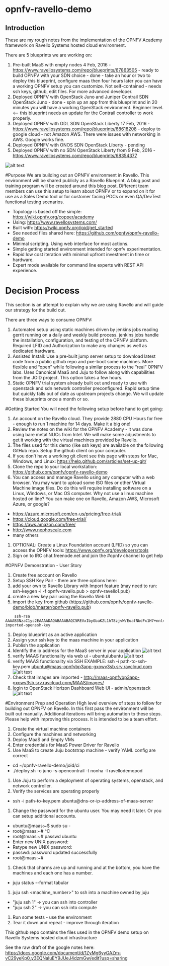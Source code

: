 # opnfv-ravello-demo

## Introduction
These are my rough notes from the implementation of the OPNFV Academy framework on Ravello Systems hosted cloud environment.

There are 5 blueprints we are working on:

1. Pre-built MaaS with empty nodes 4 Feb, 2016 - https://www.ravellosystems.com/repo/blueprints/67863505 - ready to build OPNFV with your SDN choice - done - take an hour or two to deploy this blueprint, configure maas then four hours later you can have a working OPNFV setup you can customize. Not self-contained - needs ssh keys, github, edit files. For more advanced developer.
2. Deployed OPNFV with OpenStack Juno and Juniper Contrail SDN OpenStack Juno - done - spin up an app from this blueprint and in 20 minutes you will have a working OpenStack environment. Beginner level. <-- this blueprint needs an update for the Contrail controller to work properly.
3. Deployed OPNFV with ODL SDN OpenStack Liberty 17 Feb, 2016 - https://www.ravellosystems.com/repo/blueprints/68618208 - deploy to google cloud - not Amazon AWS. There were issues with networking in AWS. Google works fine.
4. Deployed OPNFV with ONOS SDN OpenStack Liberty - pending
5. Deployed OPNFV with no SDN OpenStack Liberty from 9 Feb, 2016 - https://www.ravellosystems.com/repo/blueprints/68354377

![alt text](https://github.com/opnfv/opnfv-ravello-demo/raw/master/pics/OPNFV-Ravello-4node4net.png "OPNFV Academy Drawing")

#Purpose
We are building out an OPNFV environment in Ravello. This environment will be shared publicly as a Ravello Blueprint. A blog post and training program will be created around this blog post. Different team members can use this setup to learn about OPNFV or to expand on it for use as a Sales Demo tool or for customer facing POCs or even QA/DevTest functional testing scenarios.
- Topology is based off the simple: https://wiki.opnfv.org/copper/academy 
- Using: https://www.ravellosystems.com/
- Built with: https://wiki.opnfv.org/joid/get_started
- See needed files shared here: https://github.com/opnfv/opnfv-ravello-demo
- Minimal scripting. Using web interface for most actions. 
- Simple getting started environment intended for opnfv experimentation. 
- Rapid low cost iteration with minimal upfront investment in time or hardware. 
- Expert mode available for command line experts with REST API experience. 

# Decision Process
This section is an attempt to explain why we are using Ravello and will guide our strategy for the build out.

There are three ways to consume OPNFV:

1. Automated setup using static machines driven by jenkins jobs reading gerrit running on a daily and weekly build process. jenkins jobs handle the installation, configuration, and testing of the OPNFV platform. Required LFID and Authorization to make any changes as well as dedicated hardware.
1. Assisted Install: Use a pre-built jump server setup to download latest code from a public github repo and pxe-boot some machines. More flexible and “open” while following a similar process to the “real” OPNFV labs. Uses Canonical MaaS and Juju to follow along with capabilities from the JOID project. This option takes a few hours.
1. Static OPNFV trial system already built out and ready to use with openstack and sdn network controller preconfigured. Rapid setup time but quickly falls out of date as upstream projects change. We will update these blueprints once a month or so.

#Getting Started
You will need the following setup before hand to get going:

1. An account on the Ravello cloud. They provide 2880 CPU Hours for free - enough to run 1 machine for 14 days. Make it a big one!
1. Review the notes on the wiki for the OPNFV Academy - it was done using bare metal NUCs from Intel. We will make some adjustments to get it working with the virtual machines provided by Ravello.
1. The files used for this demo (like ssh keys) are available on the following GitHub repo. Setup the github client on your computer.
1. If you don’t have a working git client see this page with steps for Mac, Windows, and Linux: https://help.github.com/articles/set-up-git/ 
1. Clone the repo to your local workstation:  https://github.com/opnfv/opnfv-ravello-demo
1. You can access and manage Ravello using any computer with a web browser. You may want to upload some ISO files or other Virtual Machine image files. Do do this will require installing software on a Linux, Windows, or Mac OS computer. Why not use a linux machine hosted on line?  You can make one on Ravello, Amazon AWS, Microsoft Azure, or google?
  * https://azure.microsoft.com/en-us/pricing/free-trial/
  * https://cloud.google.com/free-trial/
  * https://aws.amazon.com/free/
  * http://www.nephoscale.com
  * many others
1. OPTIONAL: Create a Linux Foundation account (LFID) so you can access the OPNFV tools: https://www.opnfv.org/developers/tools 
1. Sign on to IRC chat.freenode.net and join the #opnfv channel to get help

#OPNFV Demonstration - User Story

1. Create free account on Ravello
1. Setup SSH Key Pair - there are three options here:
  1. add your own to Ravello Library with Import feature (may need to run: ssh-keygen -i -f opnfv-ravello.pub > opnfv-ravello1.pub)
  1. create a new key pair using the Ravello Web UI
  1. import the key from github (https://github.com/opnfv/opnfv-ravello-demo/blob/master/opnfv-ravello.pub)
  ```
      ssh-rsa AAAAB3NzaC1yc2EAAAADAQABAAABAQC5REVxIbyGbaKZL1hT8zjvW/EoafNbdFx1H7+nnlvutb7PFlOKXHswrcX4bWZttTHnKzt2NWjeRgaX0c4RRMl/0+NLqb82nyBj5AP4V4O/s+5MP+kbmQAVUo1aKfu6Z8jw9VUTc6ztmMGFfLq/+8d79avmvfCKsv1RuPojLRHU8Np0GgUaHFbkIzaFRMMvgSAdsz8etBC/sD5v/PAsnEB6Vdv1QLIdmb7leJaaNDbf9JiTInR5yay3XYZ1y5CDpD4KuODn9nbgfzLh8NMqeQ2O2Noyg1c4yrxXLEXWQwDFRuCmXLPAta1kDOSsYUWGQzSCoQHZeAhp1E/t/ULjMPfV imported-openssh-key
  ```
1. Deploy blueprint as an active application
1. Assign your ssh key to the maas machine in your application
1. Publish the application
1. Identify the ip address for the MaaS server in your application
  ![alt text](https://github.com/opnfv/opnfv-ravello-demo/raw/master/pics/ravello-ip-address.png "Show Ravello IP Address")
1. verify MAAS functionality via web ui - ubuntu/ubuntu
 ![alt text](https://github.com/opnfv/opnfv-ravello-demo/raw/master/pics/opnfv-joid-maas.png "MaaS Web UI")
1. verify MAAS functionality via SSH EXAMPLE: ssh -i path-to-ssh-key.pem ubuntu@maas-opnfvbp3app-gxowv3sb.srv.ravcloud.com
 ![alt text](https://github.com/opnfv/opnfv-ravello-demo/raw/master/pics/ravello-ip-address.png "Show Ravello IP Address")
1. Check that images are imported - http://maas-opnfvbp3app-gxowv3sb.srv.ravcloud.com/MAAS/images/
1. login to OpenStack Horizon Dashboard Web UI  - admin/openstack
 ![alt text](https://github.com/opnfv/opnfv-ravello-demo/raw/master/pics/opnfv-joid-openstack.png "Show OpenStack Horizon Dashboard Web UI")
 
#Environment Prep and Operation
High level overview of steps to follow for building out OPNFV on Ravello.
In this first pass the environment will be built out manually. Additional iterations will bring automation to these steps.  Please help with improving this process. It is intended to be a team effort.

1. Create the virtual machine containers
1. Configure the machines and networking
1. Deploy MaaS and Empty VMs
1. Enter credentials for MaaS Power Driver for Ravello
1. Use MaaS to create Juju bootstrap machine - verify YAML config are correct
  - cd ~/opnfv-ravello-demo/joid/ci
  - ./deploy.sh -o juno -s opencontrail -t nonha -l ravellodemopod
1. Use Juju to perform a deployment of operating systems, openstack, and network controller.
1. Verify the services are operating properly 
  - ssh -i path-to-key.pem ubuntu@dns-or-ip-address-of-maas-server
1. Change the password for the ubuntu user.  You may need it later.  Or you can setup additional accounts.  
  - ubuntu@maas:~$ sudo su -
  - root@maas:~# ^C
  - root@maas:~# passwd ubuntu
  - Enter new UNIX password:
  - Retype new UNIX password:
  - passwd: password updated successfully
  - root@maas:~#
1. Check that charms are up and running and at the bottom, you have the machines and each one has a number.
  - juju status --format tabular
1. juju ssh <machine_number>" to ssh into a machine owned by juju
  - "juju ssh 1" -> you can ssh into controller
  - "juju ssh 2" -> you can ssh into compute
1. Run some tests - use the environment
1. Tear it down and repeat - improve through iteration

This github repo contains the files used in the OPNFV demo setup on Ravello Systems hosted cloud infrastructure

See the raw draft of the google notes here: https://docs.google.com/document/d/1ZyMg6yyGAZm-vC29yeKp0_y3EQNaIuEY9JUeJ4dzmGw/edit?usp=sharing
